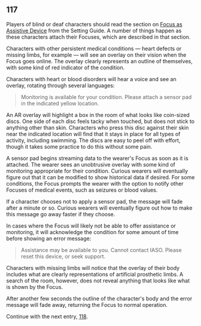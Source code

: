 ## 117

Players of blind or deaf characters should read the section on [Focus as Assistive Device](../../guide/setting/751-focus.md) from the Setting Guide.
A number of things happen as these characters attach their Focuses, which are described in that section.

Characters with other persistent medical conditions — heart defects or missing limbs, for example — will see an overlay on their vision when the Focus goes online.
The overlay clearly represents an outline of themselves, with some kind of red indicator of the condition.

Characters with heart or blood disorders will hear a voice and see an overlay, rotating through several languages:

> Monitoring is available for your condition.
> Please attach a sensor pad in the indicated yellow location.

An AR overlay will highlight a box in the room of what looks like coin-sized discs.
One side of each disc feels tacky when touched, but does not stick to anything other than skin.
Characters who press this disc against their skin near the indicated location will find that it stays in place for all types of activity, including swimming.
The discs are easy to peel off with effort, though it takes some practice to do this without some pain.

A sensor pad begins streaming data to the wearer's Focus as soon as it is attached.
The wearer sees an unobtrusive overlay with some kind of monitoring appropriate for their condition.
Curious wearers will eventually figure out that it can be modified to show historical data if desired.
For some conditions, the Focus prompts the wearer with the option to notify other Focuses of medical events, such as seizures or blood values.

If a character chooses not to apply a sensor pad, the message will fade after a minute or so.
Curious wearers will eventually figure out how to make this message go away faster if they choose.

In cases where the Focus will likely not be able to offer assistance or monitoring, it will acknowledge the condition for some amount of time before showing an error message:

> Assistance may be available to you.
> Cannot contact IASO.
> Please reset this device, or seek support.

Characters with missing limbs will notice that the overlay of their body includes what are clearly representations of artificial prosthetic limbs.
A search of the room, however, does not reveal anything that looks like what is shown by the Focus.

After another few seconds the outline of the character's body and the error message will fade away, returning the Focus to normal operation.

Continue with the next entry, [118](118-focus.md).
